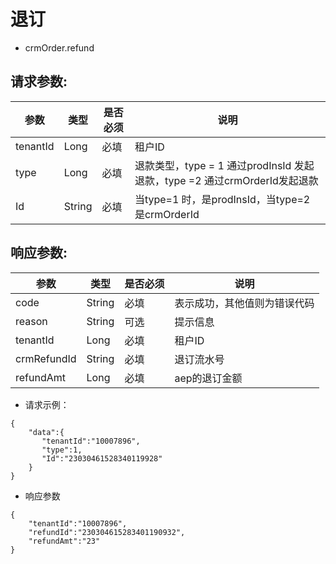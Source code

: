 # 退订

- crmOrder.refund

## 请求参数:  

| 参数 | 类型 | 是否必须 |说明 |
| ---- | ---- | ---- | ---- |
|tenantId|Long|必填|租户ID|
|type|Long|必填|退款类型，type = 1 通过prodInsId 发起退款，type =2 通过crmOrderId发起退款|
|Id|String|必填|当type=1 时，是prodInsId，当type=2 是crmOrderId|

## 响应参数:

| 参数 | 类型 | 是否必须 |说明 |
| ---- | ---- | ---- | ---- |
|code|String|必填| 表示成功，其他值则为错误代码|
|reason|String|可选|提示信息|
|tenantId|Long|必填|租户ID|
|crmRefundId|String|必填|退订流水号|
|refundAmt|Long|必填|aep的退订金额|

- 请求示例：  

```
{
    "data":{
       "tenantId":"10007896",
       "type":1,
       "Id":"23030461528340119928"
    }
}
```

- 响应参数

```
{
    "tenantId":"10007896",
    "refundId":"230304615283401190932",
    "refundAmt":"23"
}
```
